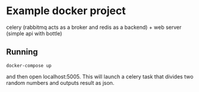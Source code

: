 # Example docker project

celery (rabbitmq acts as a broker and redis as a backend) + web server (simple api with bottle)

## Running

```
docker-compose up
```

and then open localhost:5005. This will launch a celery task that divides two random numbers and outputs result as json.
